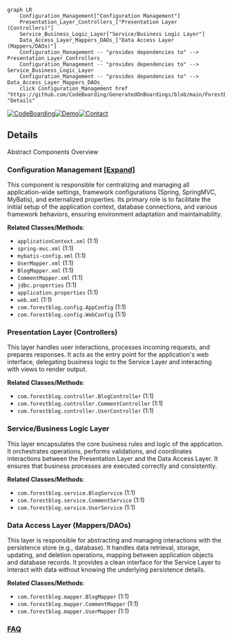 ```mermaid
graph LR
    Configuration_Management["Configuration Management"]
    Presentation_Layer_Controllers_["Presentation Layer (Controllers)"]
    Service_Business_Logic_Layer["Service/Business Logic Layer"]
    Data_Access_Layer_Mappers_DAOs_["Data Access Layer (Mappers/DAOs)"]
    Configuration_Management -- "provides dependencies to" --> Presentation_Layer_Controllers_
    Configuration_Management -- "provides dependencies to" --> Service_Business_Logic_Layer
    Configuration_Management -- "provides dependencies to" --> Data_Access_Layer_Mappers_DAOs_
    click Configuration_Management href "https://github.com/CodeBoarding/GeneratedOnBoardings/blob/main/ForestBlog/Configuration_Management.md" "Details"
```

[![CodeBoarding](https://img.shields.io/badge/Generated%20by-CodeBoarding-9cf?style=flat-square)](https://github.com/CodeBoarding/GeneratedOnBoardings)[![Demo](https://img.shields.io/badge/Try%20our-Demo-blue?style=flat-square)](https://www.codeboarding.org/demo)[![Contact](https://img.shields.io/badge/Contact%20us%20-%20contact@codeboarding.org-lightgrey?style=flat-square)](mailto:contact@codeboarding.org)

## Details

Abstract Components Overview

### Configuration Management [[Expand]](./Configuration_Management.md)
This component is responsible for centralizing and managing all application-wide settings, framework configurations (Spring, SpringMVC, MyBatis), and externalized properties. Its primary role is to facilitate the initial setup of the application context, database connections, and various framework behaviors, ensuring environment adaptation and maintainability.


**Related Classes/Methods**:

- `applicationContext.xml` (1:1)
- `spring-mvc.xml` (1:1)
- `mybatis-config.xml` (1:1)
- `UserMapper.xml` (1:1)
- `BlogMapper.xml` (1:1)
- `CommentMapper.xml` (1:1)
- `jdbc.properties` (1:1)
- `application.properties` (1:1)
- `web.xml` (1:1)
- `com.forestblog.config.AppConfig` (1:1)
- `com.forestblog.config.WebConfig` (1:1)


### Presentation Layer (Controllers)
This layer handles user interactions, processes incoming requests, and prepares responses. It acts as the entry point for the application's web interface, delegating business logic to the Service Layer and interacting with views to render output.


**Related Classes/Methods**:

- `com.forestblog.controller.BlogController` (1:1)
- `com.forestblog.controller.CommentController` (1:1)
- `com.forestblog.controller.UserController` (1:1)


### Service/Business Logic Layer
This layer encapsulates the core business rules and logic of the application. It orchestrates operations, performs validations, and coordinates interactions between the Presentation Layer and the Data Access Layer. It ensures that business processes are executed correctly and consistently.


**Related Classes/Methods**:

- `com.forestblog.service.BlogService` (1:1)
- `com.forestblog.service.CommentService` (1:1)
- `com.forestblog.service.UserService` (1:1)


### Data Access Layer (Mappers/DAOs)
This layer is responsible for abstracting and managing interactions with the persistence store (e.g., database). It handles data retrieval, storage, updating, and deletion operations, mapping between application objects and database records. It provides a clean interface for the Service Layer to interact with data without knowing the underlying persistence details.


**Related Classes/Methods**:

- `com.forestblog.mapper.BlogMapper` (1:1)
- `com.forestblog.mapper.CommentMapper` (1:1)
- `com.forestblog.mapper.UserMapper` (1:1)




### [FAQ](https://github.com/CodeBoarding/GeneratedOnBoardings/tree/main?tab=readme-ov-file#faq)